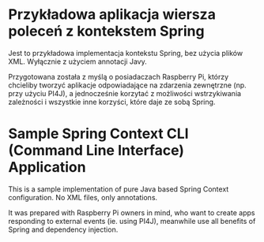 # Przykładowa aplikacja wiersza poleceń z kontekstem Spring
Jest to przykładowa implementacja kontekstu Spring, bez użycia plików XML. Wyłącznie z użyciem annotacji Javy.

Przygotowana została z myślą o posiadaczach Raspberry Pi, którzy chcieliby tworzyć aplikacje odpowiadające
na zdarzenia zewnętrzne (np. przy użyciu PI4J), a jednocześnie korzytać z możliwości wstrzykiwania zależności
i wszystkie inne korzyści, które daje ze sobą Spring.

# Sample Spring Context CLI (Command Line Interface) Application

This is a sample implementation of pure Java based Spring Context configuration. No XML files, only annotations.

It was prepared with Raspberry Pi owners in mind, who want to create apps responding to external events (ie. using PI4J),
meanwhile use all benefits of Spring and dependency injection.